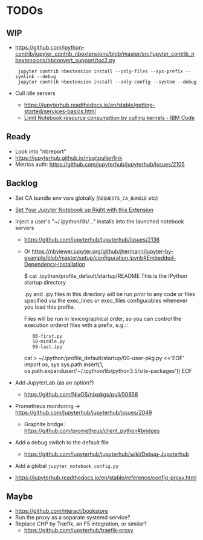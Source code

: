 # TODOs

## WIP

 * https://github.com/ipython-contrib/jupyter_contrib_nbextensions/blob/master/src/jupyter_contrib_nbextensions/nbconvert_support/toc2.py

        jupyter contrib nbextension install --only-files --sys-prefix --symlink --debug
        jupyter contrib nbextension install --only-config --system --debug

 * Cull idle servers
   * https://jupyterhub.readthedocs.io/en/stable/getting-started/services-basics.html
   * [Limit Notebook resource consumption by culling kernels - IBM Code](https://developer.ibm.com/code/2017/10/26/limit-notebook-resource-consumption-culling-kernels/)


## Ready

 * Look into "nbreport"
 * https://jupyterhub.github.io/nbgitpuller/link
 * Metrics auth: https://github.com/jupyterhub/jupyterhub/issues/2105


## Backlog

 * Set CA bundle env vars globally (`REQUESTS_CA_BUNDLE` etc)
 * [Set Your Jupyter Notebook up Right with this Extension](https://towardsdatascience.com/set-your-jupyter-notebook-up-right-with-this-extension-24921838a332)
 * Inject a user's "~/.ipython/lib/…" installs into the launched notebook servers
   * https://github.com/jupyterhub/jupyterhub/issues/2136
   * Or https://nbviewer.jupyter.org/github/jhermann/jupyter-by-example/blob/master/setup/configuration.ipynb#Embedded-Dependency-Installation

        $ cat .ipython/profile_default/startup/README
        This is the IPython startup directory

        .py and .ipy files in this directory will be run *prior* to any code or files specified
        via the exec_lines or exec_files configurables whenever you load this profile.

        Files will be run in lexicographical order, so you can control the execution orderof files
        with a prefix, e.g.::

            00-first.py
            50-middle.py
            99-last.ipy

        cat > ~/.ipython/profile_default/startup/00-user-pkg.py <<'EOF'
        import os, sys
        sys.path.insert(1, os.path.expanduser('~/.ipython/lib/python3.5/site-packages'))
        EOF

 * Add JupyterLab (as an option?)
   * https://github.com/NixOS/nixpkgs/pull/50858
 * Prometheus monitoring → https://github.com/jupyterhub/jupyterhub/issues/2049
   * Graphite bridge: https://github.com/prometheus/client_python#bridges

 * Add a debug switch to the default file
   * https://github.com/jupyterhub/jupyterhub/wiki/Debug-Jupyterhub
 * Add a global ``jupyter_notebook_config.py``
 * https://jupyterhub.readthedocs.io/en/stable/reference/config-proxy.html


## Maybe

 * https://github.com/nteract/bookstore
 * Run the proxy as a separate systemd service?
 * Replace CHP by Træfik, an F5 integration, or similar?
   * https://github.com/jupyterhub/traefik-proxy
